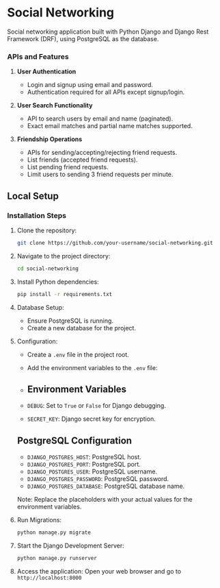 # Social Networking

Social networking application built with Python Django and Django Rest Framework (DRF), using PostgreSQL as the database.

### APIs and Features

1. **User Authentication**

   - Login and signup using email and password.
   - Authentication required for all APIs except signup/login.

2. **User Search Functionality**

   - API to search users by email and name (paginated).
   - Exact email matches and partial name matches supported.

3. **Friendship Operations**
   - APIs for sending/accepting/rejecting friend requests.
   - List friends (accepted friend requests).
   - List pending friend requests.
   - Limit users to sending 3 friend requests per minute.

## Local Setup

### Installation Steps

1. Clone the repository:

   ```bash
   git clone https://github.com/your-username/social-networking.git
   ```

2. Navigate to the project directory:

   ```bash
   cd social-networking
   ```

3. Install Python dependencies:

   ```bash
   pip install -r requirements.txt
   ```

4. Database Setup:

   - Ensure PostgreSQL is running.
   - Create a new database for the project.

5. Configuration:

   - Create a `.env` file in the project root.
   - Add the environment variables to the `.env` file:
   - ## Environment Variables

   - `DEBUG`: Set to `True` or `False` for Django debugging.
   - `SECRET_KEY`: Django secret key for encryption.

   ## PostgreSQL Configuration

   - `DJANGO_POSTGRES_HOST`: PostgreSQL host.
   - `DJANGO_POSTGRES_PORT`: PostgreSQL port.
   - `DJANGO_POSTGRES_USER`: PostgreSQL username.
   - `DJANGO_POSTGRES_PASSWORD`: PostgreSQL password.
   - `DJANGO_POSTGRES_DATABASE`: PostgreSQL database name.

   Note: Replace the placeholders with your actual values for the environment variables.

6. Run Migrations:

   ```bash
   python manage.py migrate
   ```

7. Start the Django Development Server:

   ```bash
   python manage.py runserver
   ```

8. Access the application:
   Open your web browser and go to `http://localhost:8000`
